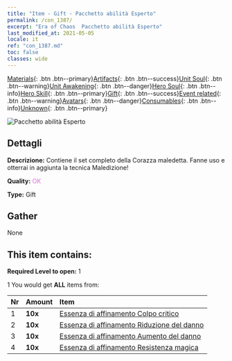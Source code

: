 ```yaml
---
title: "Item - Gift - Pacchetto abilità Esperto"
permalink: /con_1387/
excerpt: "Era of Chaos  Pacchetto abilità Esperto"
last_modified_at: 2021-05-05
locale: it
ref: "con_1387.md"
toc: false
classes: wide
---
```

 [Materials](/ItemsIT/){: .btn .btn--primary}[Artifacts](/ItemsIT/Artifacts/){: .btn .btn--success}[Unit Soul](/ItemsIT/UnitSoul/){: .btn .btn--warning}[Unit Awakening](/ItemsIT/UnitAwakening/){: .btn .btn--danger}[Hero Soul](/ItemsIT/HeroSoul/){: .btn .btn--info}[Hero Skill](/ItemsIT/HeroSkill/){: .btn .btn--primary}[Gift](/ItemsIT/Gift/){: .btn .btn--success}[Event related](/ItemsIT/Events/){: .btn .btn--warning}[Avatars](/ItemsIT/Avatars/){: .btn .btn--danger}[Consumables](/ItemsIT/Consumables/){: .btn .btn--info}[Unknown](/ItemsIT/Unknown/){: .btn .btn--primary}

 ![Pacchetto abilità Esperto](/images/t/i_905001.png)

## Dettagli
 **Descrizione:** Contiene il set completo della Corazza maledetta. Fanne uso e otterrai in aggiunta la tecnica Maledizione!

 **Quality:** <span style="color: #DA70D6">OK</span>

 **Type:** Gift

## Gather

  None

## This item contains:

 **Required Level to open:** 1

 1 You would get **ALL** items  from:

  | Nr | Amount |     Item    |
  |:---|:-------|:------------|
  | 1 |  **10x** | [Essenza di affinamento Colpo critico](/ItemsIT/con_1115/) |  | 
  | 2 |  **10x** | [Essenza di affinamento Riduzione del danno](/ItemsIT/con_1116/) |  | 
  | 3 |  **10x** | [Essenza di affinamento Aumento del danno](/ItemsIT/con_1117/) |  | 
  | 4 |  **10x** | [Essenza di affinamento Resistenza magica](/ItemsIT/con_1118/) |  | 
